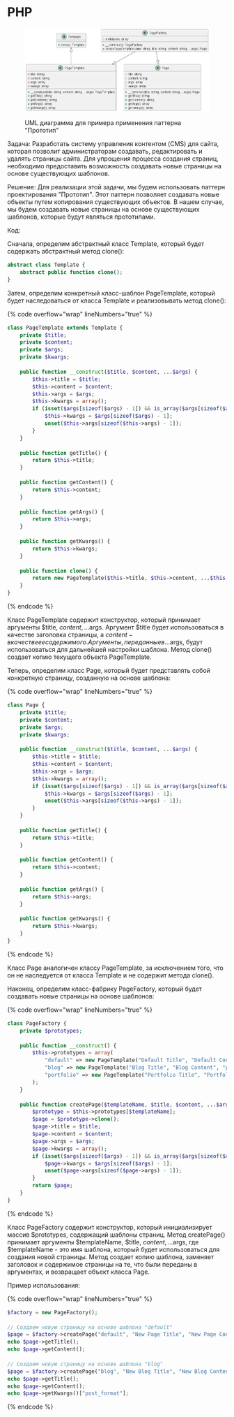 # PHP

<figure><img src="../../../../../.gitbook/assets/image (1) (1) (1) (1) (1) (1) (1) (1) (1) (1) (1) (1) (1) (1) (1) (1) (1) (1) (1) (1) (1) (2) (1).png" alt=""><figcaption><p>UML диаграмма для примера применения паттерна "Прототип"</p></figcaption></figure>

Задача: Разработать систему управления контентом (CMS) для сайта, которая позволит администраторам создавать, редактировать и удалять страницы сайта. Для упрощения процесса создания страниц, необходимо предоставить возможность создавать новые страницы на основе существующих шаблонов.

Решение: Для реализации этой задачи, мы будем использовать паттерн проектирования "Прототип". Этот паттерн позволяет создавать новые объекты путем копирования существующих объектов. В нашем случае, мы будем создавать новые страницы на основе существующих шаблонов, которые будут являться прототипами.

Код:

Сначала, определим абстрактный класс Template, который будет содержать абстрактный метод clone():

```php
abstract class Template {
    abstract public function clone();
}

```

Затем, определим конкретный класс-шаблон PageTemplate, который будет наследоваться от класса Template и реализовывать метод clone():

{% code overflow="wrap" lineNumbers="true" %}
```php
class PageTemplate extends Template {
    private $title;
    private $content;
    private $args;
    private $kwargs;

    public function __construct($title, $content, ...$args) {
        $this->title = $title;
        $this->content = $content;
        $this->args = $args;
        $this->kwargs = array();
        if (isset($args[sizeof($args) - 1]) && is_array($args[sizeof($args) - 1])) {
            $this->kwargs = $args[sizeof($args) - 1];
            unset($this->args[sizeof($this->args) - 1]);
        }
    }

    public function getTitle() {
        return $this->title;
    }

    public function getContent() {
        return $this->content;
    }

    public function getArgs() {
        return $this->args;
    }

    public function getKwargs() {
        return $this->kwargs;
    }

    public function clone() {
        return new PageTemplate($this->title, $this->content, ...$this->args);
    }
}

```
{% endcode %}

Класс PageTemplate содержит конструктор, который принимает аргументы $title, $content, ...$args. Аргумент $title будет использоваться в качестве заголовка страницы, а $content - в качестве ее содержимого. Аргументы, переданные в ...$args, будут использоваться для дальнейшей настройки шаблона. Метод clone() создает копию текущего объекта PageTemplate.

Теперь, определим класс Page, который будет представлять собой конкретную страницу, созданную на основе шаблона:

{% code overflow="wrap" lineNumbers="true" %}
```php
class Page {
    private $title;
    private $content;
    private $args;
    private $kwargs;

    public function __construct($title, $content, ...$args) {
        $this->title = $title;
        $this->content = $content;
        $this->args = $args;
        $this->kwargs = array();
        if (isset($args[sizeof($args) - 1]) && is_array($args[sizeof($args) - 1])) {
            $this->kwargs = $args[sizeof($args) - 1];
            unset($this->args[sizeof($this->args) - 1]);
        }
    }

    public function getTitle() {
        return $this->title;
    }

    public function getContent() {
        return $this->content;
    }

    public function getArgs() {
        return $this->args;
    }

    public function getKwargs() {
        return $this->kwargs;
    }
}

```
{% endcode %}

Класс Page аналогичен классу PageTemplate, за исключением того, что он не наследуется от класса Template и не содержит метода clone().

Наконец, определим класс-фабрику PageFactory, который будет создавать новые страницы на основе шаблонов:

{% code overflow="wrap" lineNumbers="true" %}
```php
class PageFactory {
    private $prototypes;

    public function __construct() {
        $this->prototypes = array(
            "default" => new PageTemplate("Default Title", "Default Content"),
            "blog" => new PageTemplate("Blog Title", "Blog Content", "post_format" => "standard"),
            "portfolio" => new PageTemplate("Portfolio Title", "Portfolio Content", "num_columns" => 3),
        );
    }

    public function createPage($templateName, $title, $content, ...$args) {
        $prototype = $this->prototypes[$templateName];
        $page = $prototype->clone();
        $page->title = $title;
        $page->content = $content;
        $page->args = $args;
        $page->kwargs = array();
        if (isset($args[sizeof($args) - 1]) && is_array($args[sizeof($args) - 1])) {
            $page->kwargs = $args[sizeof($args) - 1];
            unset($page->args[sizeof($page->args) - 1]);
        }
        return $page;
    }
}

```
{% endcode %}

Класс PageFactory содержит конструктор, который инициализирует массив $prototypes, содержащий шаблоны страниц. Метод createPage() принимает аргументы $templateName, $title, $content, ...$args, где $templateName - это имя шаблона, который будет использоваться для создания новой страницы. Метод создает копию шаблона, заменяет заголовок и содержимое страницы на те, что были переданы в аргументах, и возвращает объект класса Page.

Пример использования:

{% code overflow="wrap" lineNumbers="true" %}
```php
$factory = new PageFactory();

// Создаем новую страницу на основе шаблона "default"
$page = $factory->createPage("default", "New Page Title", "New Page Content");
echo $page->getTitle();
echo $page->getContent();

// Создаем новую страницу на основе шаблона "blog"
$page = $factory->createPage("blog", "New Blog Title", "New Blog Content", "post_format" => "gallery");
echo $page->getTitle();
echo $page->getContent();
echo $page->getKwargs()["post_format"];

```
{% endcode %}
